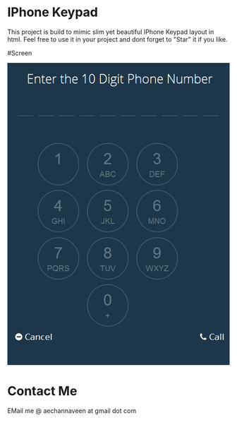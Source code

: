 # IPhone Keypad

This project is build to mimic slim yet beautiful IPhone Keypad layout in html.
Feel free to use it in your project and dont forget to "Star" it if you like.

#Screen

![alt tag](https://raw.githubusercontent.com/naveen09/Iphone-Keypad/master/keypad_screen.png)

# Contact Me
EMail me @ aechannaveen at gmail dot com
